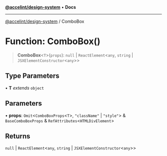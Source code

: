 [**@accelint/design-system**](../README.md) • **Docs**

***

[@accelint/design-system](../README.md) / ComboBox

# Function: ComboBox()

> **ComboBox**\<`T`\>(`props`): `null` \| `ReactElement`\<`any`, `string` \| `JSXElementConstructor`\<`any`\>\>

## Type Parameters

• **T** *extends* `object`

## Parameters

• **props**: `Omit`\<`ComboBoxProps`\<`T`\>, `"className"` \| `"style"`\> & `BaseComboBoxProps` & `RefAttributes`\<`HTMLDivElement`\>

## Returns

`null` \| `ReactElement`\<`any`, `string` \| `JSXElementConstructor`\<`any`\>\>
